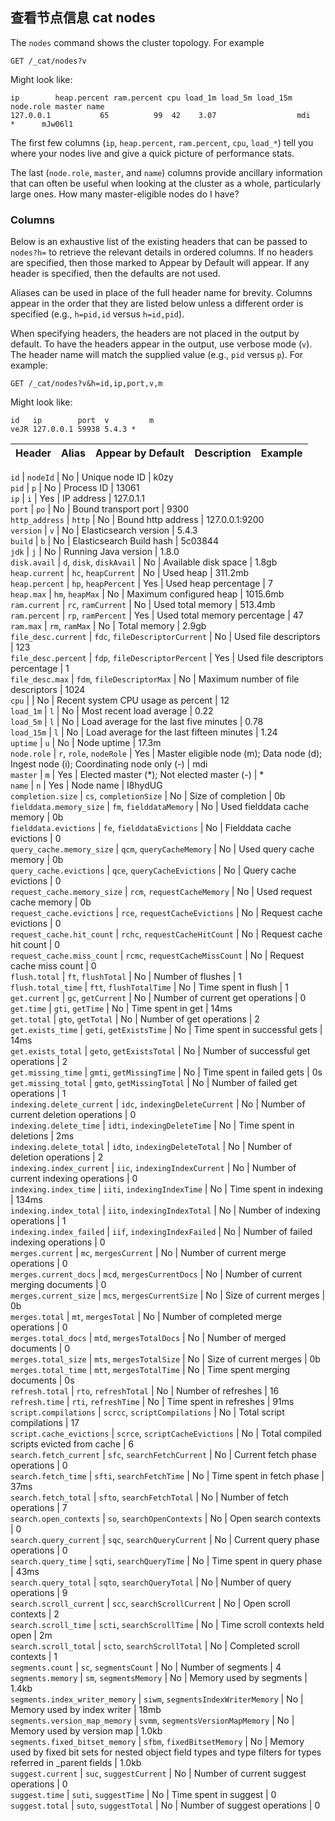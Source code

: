 ##  查看节点信息 cat nodes

The `nodes` command shows the cluster topology. For example
    
    
    GET /_cat/nodes?v

Might look like:
    
    
    ip        heap.percent ram.percent cpu load_1m load_5m load_15m node.role master name
    127.0.0.1           65          99  42    3.07                  mdi       *      mJw06l1

The first few columns (`ip`, `heap.percent`, `ram.percent`, `cpu`, `load_*`) tell you where your nodes live and give a quick picture of performance stats.

The last (`node.role`, `master`, and `name`) columns provide ancillary information that can often be useful when looking at the cluster as a whole, particularly large ones. How many master-eligible nodes do I have?

### Columns

Below is an exhaustive list of the existing headers that can be passed to `nodes?h=` to retrieve the relevant details in ordered columns. If no headers are specified, then those marked to Appear by Default will appear. If any header is specified, then the defaults are not used.

Aliases can be used in place of the full header name for brevity. Columns appear in the order that they are listed below unless a different order is specified (e.g., `h=pid,id` versus `h=id,pid`).

When specifying headers, the headers are not placed in the output by default. To have the headers appear in the output, use verbose mode (`v`). The header name will match the supplied value (e.g., `pid` versus `p`). For example:
    
    
    GET /_cat/nodes?v&h=id,ip,port,v,m

Might look like:
    
    
    id   ip        port  v         m
    veJR 127.0.0.1 59938 5.4.3 *

Header | Alias | Appear by Default | Description | Example  
---|---|---|---|---  
  
`id` |  `nodeId` |  No |  Unique node ID |  k0zy    
`pid` |  `p` |  No |  Process ID |  13061    
`ip` |  `i` |  Yes |  IP address |  127.0.1.1    
`port` |  `po` |  No |  Bound transport port |  9300    
`http_address` |  `http` |  No |  Bound http address |  127.0.0.1:9200    
`version` |  `v` |  No |  Elasticsearch version |  5.4.3    
`build` |  `b` |  No |  Elasticsearch Build hash |  5c03844    
`jdk` |  `j` |  No |  Running Java version |  1.8.0    
`disk.avail` |  `d`, `disk`, `diskAvail` |  No |  Available disk space |  1.8gb    
`heap.current` |  `hc`, `heapCurrent` |  No |  Used heap |  311.2mb    
`heap.percent` |  `hp`, `heapPercent` |  Yes |  Used heap percentage |  7    
`heap.max` |  `hm`, `heapMax` |  No |  Maximum configured heap |  1015.6mb    
`ram.current` |  `rc`, `ramCurrent` |  No |  Used total memory |  513.4mb    
`ram.percent` |  `rp`, `ramPercent` |  Yes |  Used total memory percentage |  47    
`ram.max` |  `rm`, `ramMax` |  No |  Total memory |  2.9gb    
`file_desc.current` |  `fdc`, `fileDescriptorCurrent` |  No |  Used file descriptors |  123    
`file_desc.percent` |  `fdp`, `fileDescriptorPercent` |  Yes |  Used file descriptors percentage |  1    
`file_desc.max` |  `fdm`, `fileDescriptorMax` |  No |  Maximum number of file descriptors |  1024    
`cpu` |  |  No |  Recent system CPU usage as percent |  12    
`load_1m` |  `l` |  No |  Most recent load average |  0.22    
`load_5m` |  `l` |  No |  Load average for the last five minutes |  0.78    
`load_15m` |  `l` |  No |  Load average for the last fifteen minutes |  1.24    
`uptime` |  `u` |  No |  Node uptime |  17.3m    
`node.role` |  `r`, `role`, `nodeRole` |  Yes |  Master eligible node (m); Data node (d); Ingest node (i); Coordinating node only (-) |  mdi    
`master` |  `m` |  Yes |  Elected master (\*); Not elected master (-) |  *    
`name` |  `n` |  Yes |  Node name |  I8hydUG    
`completion.size` |  `cs`, `completionSize` |  No |  Size of completion |  0b    
`fielddata.memory_size` |  `fm`, `fielddataMemory` |  No |  Used fielddata cache memory |  0b    
`fielddata.evictions` |  `fe`, `fielddataEvictions` |  No |  Fielddata cache evictions |  0    
`query_cache.memory_size` |  `qcm`, `queryCacheMemory` |  No |  Used query cache memory |  0b    
`query_cache.evictions` |  `qce`, `queryCacheEvictions` |  No |  Query cache evictions |  0    
`request_cache.memory_size` |  `rcm`, `requestCacheMemory` |  No |  Used request cache memory |  0b    
`request_cache.evictions` |  `rce`, `requestCacheEvictions` |  No |  Request cache evictions |  0    
`request_cache.hit_count` |  `rchc`, `requestCacheHitCount` |  No |  Request cache hit count |  0    
`request_cache.miss_count` |  `rcmc`, `requestCacheMissCount` |  No |  Request cache miss count |  0    
`flush.total` |  `ft`, `flushTotal` |  No |  Number of flushes |  1    
`flush.total_time` |  `ftt`, `flushTotalTime` |  No |  Time spent in flush |  1    
`get.current` |  `gc`, `getCurrent` |  No |  Number of current get operations |  0    
`get.time` |  `gti`, `getTime` |  No |  Time spent in get |  14ms    
`get.total` |  `gto`, `getTotal` |  No |  Number of get operations |  2    
`get.exists_time` |  `geti`, `getExistsTime` |  No |  Time spent in successful gets |  14ms    
`get.exists_total` |  `geto`, `getExistsTotal` |  No |  Number of successful get operations |  2    
`get.missing_time` |  `gmti`, `getMissingTime` |  No |  Time spent in failed gets |  0s    
`get.missing_total` |  `gmto`, `getMissingTotal` |  No |  Number of failed get operations |  1    
`indexing.delete_current` |  `idc`, `indexingDeleteCurrent` |  No |  Number of current deletion operations |  0    
`indexing.delete_time` |  `idti`, `indexingDeleteTime` |  No |  Time spent in deletions |  2ms    
`indexing.delete_total` |  `idto`, `indexingDeleteTotal` |  No |  Number of deletion operations |  2    
`indexing.index_current` |  `iic`, `indexingIndexCurrent` |  No |  Number of current indexing operations |  0    
`indexing.index_time` |  `iiti`, `indexingIndexTime` |  No |  Time spent in indexing |  134ms    
`indexing.index_total` |  `iito`, `indexingIndexTotal` |  No |  Number of indexing operations |  1    
`indexing.index_failed` |  `iif`, `indexingIndexFailed` |  No |  Number of failed indexing operations |  0    
`merges.current` |  `mc`, `mergesCurrent` |  No |  Number of current merge operations |  0    
`merges.current_docs` |  `mcd`, `mergesCurrentDocs` |  No |  Number of current merging documents |  0    
`merges.current_size` |  `mcs`, `mergesCurrentSize` |  No |  Size of current merges |  0b    
`merges.total` |  `mt`, `mergesTotal` |  No |  Number of completed merge operations |  0    
`merges.total_docs` |  `mtd`, `mergesTotalDocs` |  No |  Number of merged documents |  0    
`merges.total_size` |  `mts`, `mergesTotalSize` |  No |  Size of current merges |  0b    
`merges.total_time` |  `mtt`, `mergesTotalTime` |  No |  Time spent merging documents |  0s    
`refresh.total` |  `rto`, `refreshTotal` |  No |  Number of refreshes |  16    
`refresh.time` |  `rti`, `refreshTime` |  No |  Time spent in refreshes |  91ms    
`script.compilations` |  `scrcc`, `scriptCompilations` |  No |  Total script compilations |  17    
`script.cache_evictions` |  `scrce`, `scriptCacheEvictions` |  No |  Total compiled scripts evicted from cache |  6    
`search.fetch_current` |  `sfc`, `searchFetchCurrent` |  No |  Current fetch phase operations |  0    
`search.fetch_time` |  `sfti`, `searchFetchTime` |  No |  Time spent in fetch phase |  37ms    
`search.fetch_total` |  `sfto`, `searchFetchTotal` |  No |  Number of fetch operations |  7    
`search.open_contexts` |  `so`, `searchOpenContexts` |  No |  Open search contexts |  0    
`search.query_current` |  `sqc`, `searchQueryCurrent` |  No |  Current query phase operations |  0    
`search.query_time` |  `sqti`, `searchQueryTime` |  No |  Time spent in query phase |  43ms    
`search.query_total` |  `sqto`, `searchQueryTotal` |  No |  Number of query operations |  9    
`search.scroll_current` |  `scc`, `searchScrollCurrent` |  No |  Open scroll contexts |  2    
`search.scroll_time` |  `scti`, `searchScrollTime` |  No |  Time scroll contexts held open |  2m    
`search.scroll_total` |  `scto`, `searchScrollTotal` |  No |  Completed scroll contexts |  1    
`segments.count` |  `sc`, `segmentsCount` |  No |  Number of segments |  4    
`segments.memory` |  `sm`, `segmentsMemory` |  No |  Memory used by segments |  1.4kb    
`segments.index_writer_memory` |  `siwm`, `segmentsIndexWriterMemory` |  No |  Memory used by index writer |  18mb    
`segments.version_map_memory` |  `svmm`, `segmentsVersionMapMemory` |  No |  Memory used by version map |  1.0kb    
`segments.fixed_bitset_memory` |  `sfbm`, `fixedBitsetMemory` |  No |  Memory used by fixed bit sets for nested object field types and type filters for types referred in _parent fields |  1.0kb    
`suggest.current` |  `suc`, `suggestCurrent` |  No |  Number of current suggest operations |  0    
`suggest.time` |  `suti`, `suggestTime` |  No |  Time spent in suggest |  0    
`suggest.total` |  `suto`, `suggestTotal` |  No |  Number of suggest operations |  0 